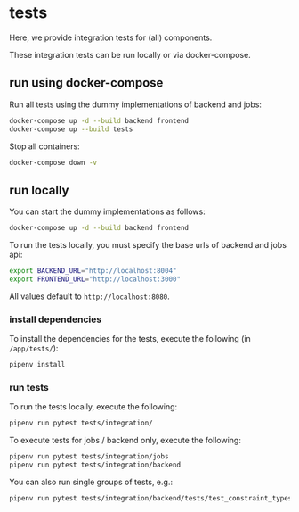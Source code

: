 # tests

Here, we provide integration tests for (all) components.

These integration tests can be run locally or via docker-compose.

## run using docker-compose

Run all tests using the dummy implementations of backend and jobs:

```bash
docker-compose up -d --build backend frontend
docker-compose up --build tests
```

Stop all containers:

```bash
docker-compose down -v
```

## run locally

You can start the dummy implementations as follows:

```bash
docker-compose up -d --build backend frontend
```

To run the tests locally, you must specify the base urls of backend and jobs api:

```bash
export BACKEND_URL="http://localhost:8004"
export FRONTEND_URL="http://localhost:3000"
```

All values default to `http://localhost:8080`.

### install dependencies

To install the dependencies for the tests, execute the following (in `/app/tests/`):

```bash
pipenv install
```

### run tests

To run the tests locally, execute the following:

```bash
pipenv run pytest tests/integration/
```

To execute tests for jobs / backend only, execute the following:

```bash
pipenv run pytest tests/integration/jobs
pipenv run pytest tests/integration/backend
```

You can also run single groups of tests, e.g.:

```bash
pipenv run pytest tests/integration/backend/tests/test_constraint_types.py -k create
```
